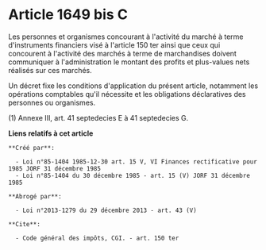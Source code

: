 # Article 1649 bis C

Les personnes et organismes concourant à l'activité du marché à terme d'instruments financiers visé à l'article 150 ter ainsi
que ceux qui concourent à l'activité des marchés à terme de marchandises doivent communiquer à l'administration le montant
des profits et plus-values nets réalisés sur ces marchés. 

Un décret fixe les conditions d'application du présent article, notamment les opérations comptables qu'il nécessite et les
obligations déclaratives des personnes ou organismes. 

(1) Annexe III, art. 41 septedecies E à 41 septedecies G.

**Liens relatifs à cet article**

	**Créé par**:

	  - Loi n°85-1404 1985-12-30 art. 15 V, VI Finances rectificative pour 1985 JORF 31 décembre 1985
	  - Loi n°85-1404 du 30 décembre 1985 - art. 15 (V) JORF 31 décembre 1985

	**Abrogé par**:

	  - Loi n°2013-1279 du 29 décembre 2013 - art. 43 (V)

	**Cite**:

	  - Code général des impôts, CGI. - art. 150 ter

